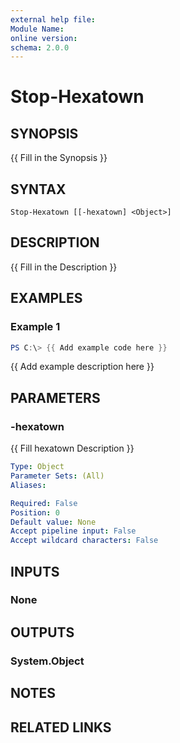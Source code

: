 ```yaml
---
external help file:
Module Name:
online version:
schema: 2.0.0
---
```


# Stop-Hexatown

## SYNOPSIS
{{ Fill in the Synopsis }}

## SYNTAX

```
Stop-Hexatown [[-hexatown] <Object>]
```

## DESCRIPTION
{{ Fill in the Description }}

## EXAMPLES

### Example 1
```powershell
PS C:\> {{ Add example code here }}
```

{{ Add example description here }}

## PARAMETERS

### -hexatown
{{ Fill hexatown Description }}

```yaml
Type: Object
Parameter Sets: (All)
Aliases:

Required: False
Position: 0
Default value: None
Accept pipeline input: False
Accept wildcard characters: False
```

## INPUTS

### None

## OUTPUTS

### System.Object
## NOTES

## RELATED LINKS
